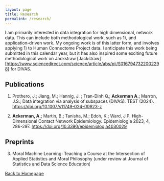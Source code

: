 ```yaml
---
layout: page
title: Research
permalink: /research/
---
```


I am primarily interested in data integration for high dimensional, network data.  This can include both methodological work, such as 1), and application-driven work.  My ongoing work is of this latter form, and involves applying 1) to Human Connectome Project data.  I anticipate this work being submitted in this calendar year, but it has also inspired some exciting future methodological work on Jackstraw
[Jackstraw][https://www.sciencedirect.com/science/article/abs/pii/S0167947322002298] for DIVAS.  


## Publications

1.	Prothero, J.;  Jiang, M.;  Hannig, J. ; Tran-Dinh Q.; **Ackerman A.**;  Marron, J.S.;  Data integration via analysis of subspaces (DIVAS). TEST (2024). https://doi.org/10.1007/s11749-024-00923-z

2. **Ackerman, A.**; Martin, B.; Tanisha, M.; Edoh, K.; Ward, J.P. High-Dimensional Contact Network Epidemiology. Epidemiologia 2023, 4, 286-297. https://doi.org/10.3390/epidemiologia4030029


## Preprints

3.	Moral Machine Learning: Teaching a Course at the Intersection of Applied Statistics and Moral Philosophy (under review at Journal of Statistics and Data Science Education)

  
[Back to Homepage](index.md)
   
